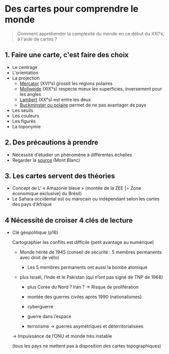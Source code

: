 # Des cartes pour comprendre le monde

> Comment appréhender la complexité du monde en ce début du XXI°s, à l'aide de cartes ?

## 1. Faire une carte, c'est faire des choix

- Le centrage
- L'orientation
- La projection
  - <u>Mercator</u> (XVI°s) grossit les régions polaires
  - <u>Mollweide</u> (XIX°s) respecte mieux les superficies, inversement pour les angles
  - <u>Lambert</u> (XX°s) est entre les deux
  - <u>Buckminster ou polaire</u> permet de ne pas avantager de pays
- Les seuils
- Les couleurs
- Les figurés
- La toponymie

## 2. Des précautions à prendre

- Nécessité d'étudier un phénomène à différentes échelles
- Regarder la <u>source</u> (Mont Blanc)

## 3. Les cartes servent des théories

- Concept de L' « Amazonie bleue »  (montée de la ZEE [= Zone économique exclusive] du Brésil)
- Le Sahara occidental est ou marocain ou indépendant selon les cartes des pays d'Afrique

## 4 Nécessité de croiser 4 clés de lecture

- Clé géopolitique (p16)

  Cartographier les conflits est difficile (petit avantage au numérique)

  - Monde hérité de 1945 (conseil de sécurité : 5 membres permanents avec droit de véto)

    - Les 5 membres permanents ont aussi la bombe atomique
  - plus Israël, l’Inde et le Pakistan (qui n’ont pas signé de TNP de 1968)
      - plus Corée du Nord ? Iran ? -> Risque de prolifération
    
    - montée des guerres civiles après 1990 (nationalismes)
    - cyberguerre
    - guerre dans l’espace
    - terrorisme -> guerres asymétriques et déterritorialisées
  
  -> Impuissance de l’ONU et monde très instable
  
  (tous les pays ne mettent pas à disposition des cartes topographiques)

